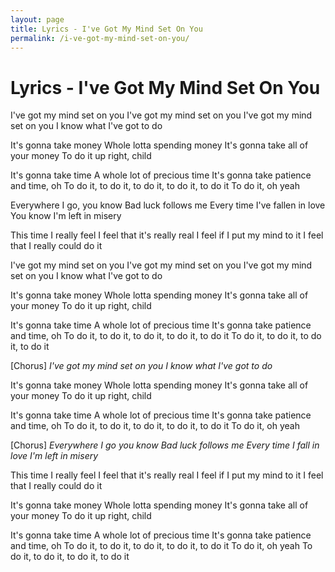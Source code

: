 ```yaml
---
layout: page
title: Lyrics - I've Got My Mind Set On You
permalink: /i-ve-got-my-mind-set-on-you/
---
```


# Lyrics - I've Got My Mind Set On You

I've got my mind set on you
I've got my mind set on you
I've got my mind set on you
I know what I've got to do

It's gonna take money
Whole lotta spending money
It's gonna take all of your money
To do it up right, child

It's gonna take time
A whole lot of precious time
It's gonna take patience and time, oh
To do it, to do it, to do it, to do it, to do it
To do it, oh yeah

Everywhere I go, you know
Bad luck follows me
Every time I've fallen in love
You know I'm left in misery

This time I really feel
I feel that it's really real
I feel if I put my mind to it
I feel that I really could do it

I've got my mind set on you
I've got my mind set on you
I've got my mind set on you
I know what I've got to do

It's gonna take money
Whole lotta spending money
It's gonna take all of your money
To do it up right, child

It's gonna take time
A whole lot of precious time
It's gonna take patience and time, oh
To do it, to do it, to do it, to do it, to do it
To do it, to do it, to do it, to do it

[Chorus]
_I've got my mind set on you
I know what I've got to do_

It's gonna take money
Whole lotta spending money
It's gonna take all of your money
To do it up right, child

It's gonna take time
A whole lot of precious time
It's gonna take patience and time, oh
To do it, to do it, to do it, to do it, to do it
To do it, oh yeah

[Chorus]
_Everywhere I go you know
Bad luck follows me
Every time I fall in love
I'm left in misery_

This time I really feel
I feel that it's really real
I feel if I put my mind to it
I feel that I really could do it

It's gonna take money
Whole lotta spending money
It's gonna take all of your money
To do it up right, child

It's gonna take time
A whole lot of precious time
It's gonna take patience and time, oh
To do it, to do it, to do it, to do it, to do it
To do it, oh yeah
To do it, to do it, to do it, to do it